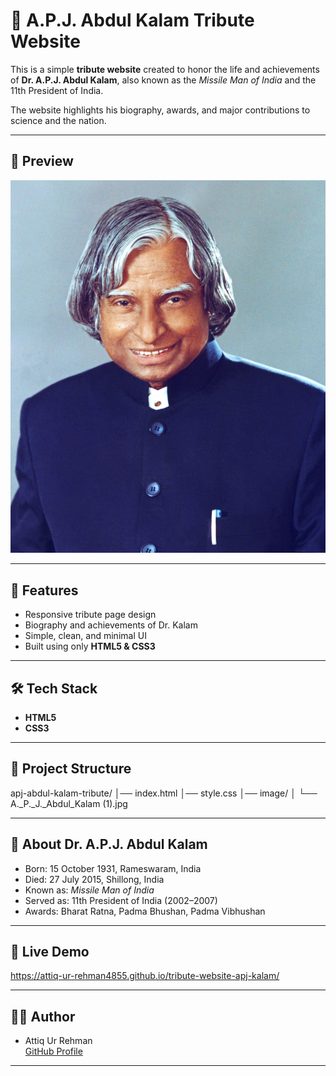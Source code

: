 # 🌟 A.P.J. Abdul Kalam Tribute Website

This is a simple **tribute website** created to honor the life and achievements of **Dr. A.P.J. Abdul Kalam**, also known as the *Missile Man of India* and the 11th President of India.  

The website highlights his biography, awards, and major contributions to science and the nation.  

---

## 📸 Preview
![Tribute Screenshot](image/A._P._J._Abdul_Kalam%20(1).jpg)

---

## 🚀 Features
- Responsive tribute page design  
- Biography and achievements of Dr. Kalam  
- Simple, clean, and minimal UI  
- Built using only **HTML5 & CSS3**

---

## 🛠️ Tech Stack
- **HTML5**  
- **CSS3**  

---

## 📂 Project Structure
apj-abdul-kalam-tribute/
│── index.html
│── style.css
│── image/
│ └── A._P._J._Abdul_Kalam (1).jpg

---


## 📖 About Dr. A.P.J. Abdul Kalam
- Born: 15 October 1931, Rameswaram, India  
- Died: 27 July 2015, Shillong, India  
- Known as: *Missile Man of India*  
- Served as: 11th President of India (2002–2007)  
- Awards: Bharat Ratna, Padma Bhushan, Padma Vibhushan  

---

## 🔗 Live Demo
https://attiq-ur-rehman4855.github.io/tribute-website-apj-kalam/

---

## 👨‍💻 Author
- Attiq Ur Rehman  
  [GitHub Profile](https://github.com/attiq-ur-rehman4855)

---
